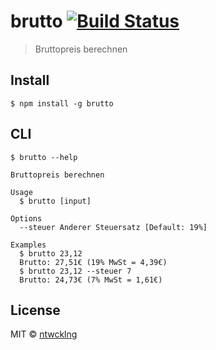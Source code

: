 # brutto [![Build Status](https://travis-ci.org/ntwcklng/brutto.svg?branch=master)](https://travis-ci.org/ntwcklng/brutto)

> Bruttopreis berechnen


## Install

```
$ npm install -g brutto
```

## CLI

```
$ brutto --help

Bruttopreis berechnen

Usage
  $ brutto [input]

Options
  --steuer Anderer Steuersatz [Default: 19%]

Examples
  $ brutto 23,12
  Brutto: 27,51€ (19% MwSt = 4,39€)
  $ brutto 23,12 --steuer 7
  Brutto: 24,73€ (7% MwSt = 1,61€)
```


## License

MIT © [ntwcklng](http://-)
